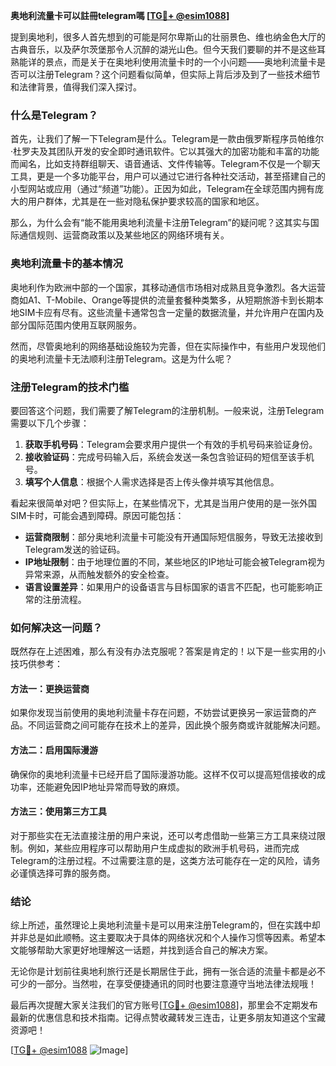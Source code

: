 **奥地利流量卡可以註冊telegram嗎 [[TG💪+ @esim1088](https://t.me/s/esim1088)]**

提到奥地利，很多人首先想到的可能是阿尔卑斯山的壮丽景色、维也纳金色大厅的古典音乐，以及萨尔茨堡那令人沉醉的湖光山色。但今天我们要聊的并不是这些耳熟能详的景点，而是关于在奥地利使用流量卡时的一个小问题——奥地利流量卡是否可以注册Telegram？这个问题看似简单，但实际上背后涉及到了一些技术细节和法律背景，值得我们深入探讨。

### 什么是Telegram？

首先，让我们了解一下Telegram是什么。Telegram是一款由俄罗斯程序员帕维尔·杜罗夫及其团队开发的安全即时通讯软件。它以其强大的加密功能和丰富的功能而闻名，比如支持群组聊天、语音通话、文件传输等。Telegram不仅是一个聊天工具，更是一个多功能平台，用户可以通过它进行各种社交活动，甚至搭建自己的小型网站或应用（通过“频道”功能）。正因为如此，Telegram在全球范围内拥有庞大的用户群体，尤其是在一些对隐私保护要求较高的国家和地区。

那么，为什么会有“能不能用奥地利流量卡注册Telegram”的疑问呢？这其实与国际通信规则、运营商政策以及某些地区的网络环境有关。

### 奥地利流量卡的基本情况

奥地利作为欧洲中部的一个国家，其移动通信市场相对成熟且竞争激烈。各大运营商如A1、T-Mobile、Orange等提供的流量套餐种类繁多，从短期旅游卡到长期本地SIM卡应有尽有。这些流量卡通常包含一定量的数据流量，并允许用户在国内及部分国际范围内使用互联网服务。

然而，尽管奥地利的网络基础设施较为完善，但在实际操作中，有些用户发现他们的奥地利流量卡无法顺利注册Telegram。这是为什么呢？

### 注册Telegram的技术门槛

要回答这个问题，我们需要了解Telegram的注册机制。一般来说，注册Telegram需要以下几个步骤：

1. **获取手机号码**：Telegram会要求用户提供一个有效的手机号码来验证身份。
2. **接收验证码**：完成号码输入后，系统会发送一条包含验证码的短信至该手机号。
3. **填写个人信息**：根据个人需求选择是否上传头像并填写其他信息。

看起来很简单对吧？但实际上，在某些情况下，尤其是当用户使用的是一张外国SIM卡时，可能会遇到障碍。原因可能包括：

- **运营商限制**：部分奥地利流量卡可能没有开通国际短信服务，导致无法接收到Telegram发送的验证码。
- **IP地址限制**：由于地理位置的不同，某些地区的IP地址可能会被Telegram视为异常来源，从而触发额外的安全检查。
- **语言设置差异**：如果用户的设备语言与目标国家的语言不匹配，也可能影响正常的注册流程。

### 如何解决这一问题？

既然存在上述困难，那么有没有办法克服呢？答案是肯定的！以下是一些实用的小技巧供参考：

#### 方法一：更换运营商
如果你发现当前使用的奥地利流量卡存在问题，不妨尝试更换另一家运营商的产品。不同运营商之间可能存在技术上的差异，因此换个服务商或许就能解决问题。

#### 方法二：启用国际漫游
确保你的奥地利流量卡已经开启了国际漫游功能。这样不仅可以提高短信接收的成功率，还能避免因IP地址异常而导致的麻烦。

#### 方法三：使用第三方工具
对于那些实在无法直接注册的用户来说，还可以考虑借助一些第三方工具来绕过限制。例如，某些应用程序可以帮助用户生成虚拟的欧洲手机号码，进而完成Telegram的注册过程。不过需要注意的是，这类方法可能存在一定的风险，请务必谨慎选择可靠的服务商。

### 结论

综上所述，虽然理论上奥地利流量卡是可以用来注册Telegram的，但在实践中却并非总是如此顺畅。这主要取决于具体的网络状况和个人操作习惯等因素。希望本文能够帮助大家更好地理解这一话题，并找到适合自己的解决方案。

无论你是计划前往奥地利旅行还是长期居住于此，拥有一张合适的流量卡都是必不可少的一部分。当然啦，在享受便捷通讯的同时也要注意遵守当地法律法规哦！

最后再次提醒大家关注我们的官方账号[[TG💪+ @esim1088](https://t.me/s/esim1088)]，那里会不定期发布最新的优惠信息和技术指南。记得点赞收藏转发三连击，让更多朋友知道这个宝藏资源吧！

[[TG💪+ @esim1088](https://t.me/s/esim1088) ![Image](https://i.postimg.cc/4NQfJmqS/Snipaste-2025-05-13-00-14-12.png)]